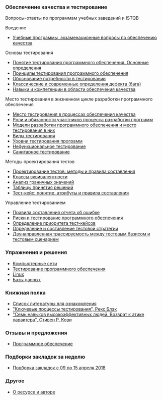<meta name="google-site-verification" content="wZ7jFu3GEXok3xG01-8W7Y7kqwt2_2gW21x1BYnjqko" />

### Обеспечение качества и тестирование

Вопросы-ответы по программам учебных заведений и ISTQB

Введение

* [Учебные программы, экзаменационные вопросы по обеспечению качества](2016-08-14-educational-programs-exam-questions-and-literature.md)

Основы тестирования

* [Понятие тестирования программного обеспечения. Основные определения](2017-05-07-software-testing-list-of-definitions.md)
* [Принципы тестирования программного обеспечения](/2017-07-30-principles-of-software-testing.md)
* [Обоснование потребности в тестировании](2017-05-25-need-for-testing.md)
* [Классические и современные определения дефекта \(бага\)](2017-07-09-definition-of-the-defect-software.md)
* [Навыки и компетенции в области обеспечения качества](2018-02-15-skills-and-competences-in-the-field-of-quality-assurance.md)

Место тестирования в жизненном цикле разработки программного обеспечения

* [Место тестирования в процессах обеспечения качества](2017-05-28-place-of-testing.md)
* [Роли и обязанности участников процесса разработки программ](2017-12-03-roles-and-responsibilities-of-software-development-participants.md)
* [Модели разработки программного обеспечения и место тестирования в них](2017-08-21-models-of-software-development.md)
* [Виды тестирования](2017-05-08-types-of-software-testing.md)
* [Уровни тестирования программ](2017-08-27-levels-of-testing.md)
* [Нефункциональное тестирование](2018-02-13-non-functional-types-of-software-testing.md)
* [Санитарное тестирование](2017-08-31-sanity-test.md)

Методы проектирования тестов

* [Проектирование тестов: методы и правила составления](2018-05-09-test-design.md)
* [Классы эквивалентности](2016-09-04-equivalence-classes.md)
* [Анализ граничных значений](2016-09-04-boundary-value-analysis.md)
* [Таблицы принятия решений](2018-05-06-decision-tables.md)
* [Тест-кейс: понятие, атрибуты и правила составления](2017-10-09-test-case.md)

Управление тестированием

* [Правила составления отчета об ошибке](2017-02-12-bug-report.md)
* [Риски и тестирование программного обеспечения](2018-02-25-risks-and-software-testing.md)
* [Определение приоритета тест-кейсов](2018-04-23-priorities-of-test-cases.md)
* [Определение и составление тестовой стратегии](2018-02-16-defining-and-drafting-a-test-strategy.md)
* [Двунаправленная трассируемость между тестовым базисом и тестовым сценарием](2018-06-23-trace-requirements.md)

### Упражнения и решения

* [Компьютерные сети](2018-06-30-computer-networks.md)
* [Тестирование программного обеспечения](2018-03-25-software-testing-exercises-tasks-answers-and-proofs.md)
* [Linux](2018-07-05-linux-exercises-and-solutions.md)
* [Базы данных](2018-07-09-databases-tests-and-solutions.md)

### Книжная полка

* [Список литературы для ознакомления](2018-05-20-list-of-books-to-read.md)
* ["Ключевые процессы тестирования", Рекс Блэк](2018-05-20-critical-testing-processes.md)
* ["Семь навыков высокоэффективных людей. Возврат к этике характера", Стивен Р. Кови](2018-06-12-restoring-the-character-ethic.md)

### Отзывы и предложения

* [Программное обеспечение](2018-06-03-reviews-and-suggestions-for-software)

### Подборки закладок за неделю

* [Подборка закладок с 09 по 15 апреля 2018](2018-04-15-pinboard-in-fifteenth.md)

### Другое

* [О ресурсе и авторе](2018-07-01-about.md)